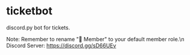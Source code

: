 # ticketbot
discord.py bot for tickets.

Note: Remember to rename "🔰 Member" to your default member role.\n
Discord Server: https://discord.gg/sD66UEv
